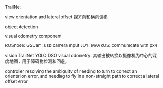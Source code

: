 TrailNet    

view orientation and lateral offset
视方向和横向偏移

object detection 

visual odometry component


ROSnode:
GSCam: usb camera input
JOY:
MAVROS: communicate with px4

vision
TrailNet 
YOLO
DSO visual odometry: 其输出被转换以摄像机为中心的深度地图，用于障碍物检测和回避。

controller
resolving the ambiguity of needing to turn to correct an orientation error, and needing to fly in a non-straight path to correct a lateral offset error
